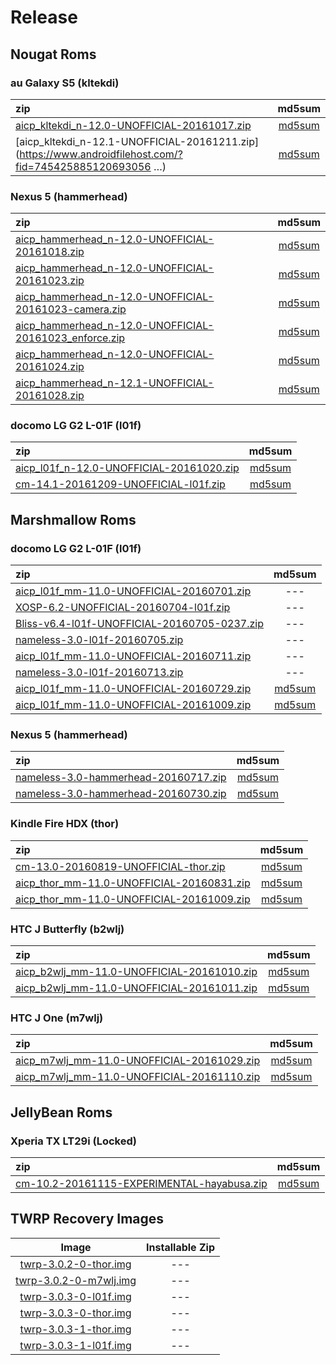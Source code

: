 Release
==========

Nougat Roms
----------

### au Galaxy S5 (kltekdi)
|zip|md5sum|
|:--|:--:|
|[aicp_kltekdi_n-12.0-UNOFFICIAL-20161017.zip](https://mega.nz/#!FVtRVZKb!5fk4ocVpU_DM4ePHJYSt-zaCTCPK4HTC-mQ0GcLyzik)|[md5sum](https://mega.nz/#!0AMzHIwK!nY3VupEGMoctylkk-QHFhmGm0qMbCosl_VGetFR-mI0)|
|[aicp_kltekdi_n-12.1-UNOFFICIAL-20161211.zip](https://www.androidfilehost.com/?fid=745425885120693056 …)|[md5sum](https://www.androidfilehost.com/?fid=673368273298916211)|

### Nexus 5 (hammerhead)
|zip|md5sum|
|:--|:--:|
|[aicp_hammerhead_n-12.0-UNOFFICIAL-20161018.zip](https://mega.nz/#!tRcxDSLA!mQSg2Hm5KBW7j5BpVAyCZrERSE2LrQAwqmptomkkJ6Q)|[md5sum](https://mega.nz/#!hRFzxQpC!AChpjozqgUXOtiiXDEAnep_AMI9xyADNryvH294irO8)|
|[aicp_hammerhead_n-12.0-UNOFFICIAL-20161023.zip](https://www.androidfilehost.com/?fid=457095661767103524)|[md5sum](https://www.androidfilehost.com/?fid=312978532265364667)|
|[aicp_hammerhead_n-12.0-UNOFFICIAL-20161023-camera.zip](https://www.androidfilehost.com/?fid=312968873555005367)|[md5sum](https://www.androidfilehost.com/?fid=312968873555005366)|
|[aicp_hammerhead_n-12.0-UNOFFICIAL-20161023_enforce.zip](https://www.androidfilehost.com/?fid=312978532265364746)|[md5sum](https://www.androidfilehost.com/?fid=312968873555005392)|
|[aicp_hammerhead_n-12.0-UNOFFICIAL-20161024.zip](https://www.androidfilehost.com/?fid=385035244224386851)|[md5sum](https://www.androidfilehost.com/?fid=312978532265364826)|
|[aicp_hammerhead_n-12.1-UNOFFICIAL-20161028.zip](https://www.androidfilehost.com/?fid=385035244224388377)|[md5sum](https://www.androidfilehost.com/?fid=457095661767105365)|

### docomo LG G2 L-01F (l01f)
|zip|md5sum|
|:--|:--:|
|[aicp_l01f_n-12.0-UNOFFICIAL-20161020.zip](https://mega.nz/#!xIMnGZBT!kxeC9dOmULR3MMAZb2s9u-QRRgRsGSWxFSljlzsdq28)|[md5sum](https://mega.nz/#!JNcQ0aBB!QIfHZfHPVrIAd27LuqphyBra1tBd3vXyMgzvDUWY1dA)|
|[cm-14.1-20161209-UNOFFICIAL-l01f.zip](https://www.androidfilehost.com/?fid=457095661767121844)|[md5sum](https://www.androidfilehost.com/?fid=529152257862687612)|

Marshmallow Roms
----------

### docomo LG G2 L-01F (l01f)
|zip|md5sum|
|:--|:--:|
|[aicp_l01f_mm-11.0-UNOFFICIAL-20160701.zip](https://mega.nz#!8FlUGDYJ!Gw7zodj4CYnNo6RyDVrkx9rI1xhCmveWhwMFrbNzUMo)|---|
|[XOSP-6.2-UNOFFICIAL-20160704-l01f.zip](https://mega.nz#!QYETRKzQ!-3JLPoRQhJFV3wHFceJtUc3ZULiPI2ohUs9ZiiARsoA)|---|
|[Bliss-v6.4-l01f-UNOFFICIAL-20160705-0237.zip](https://mega.nz#!NUVjFayQ!UxGljYd4RyueL8u0PVjxoJmdaZGkGKKwxiZz5Zh_q5o)|---|
|[nameless-3.0-l01f-20160705.zip](https://mega.nz#!MVlA1bpa!JAUxfsnBkcFzLAsclST0u7Uf8y9veHbc08YoEiR_HA4)|---|
|[aicp_l01f_mm-11.0-UNOFFICIAL-20160711.zip](https://mega.nz#!xZd2nQpA!g9dOd185RsCUX3jNReB0v6JeBMKhw8VOCqSaxtzKabA)|---|
|[nameless-3.0-l01f-20160713.zip](https://mega.nz#!0VlC2JpQ!yhy_ST3-0A6C_GwczbpMnFtSxbmeRzLHNs9GzqHJYUc)|---|
|[aicp_l01f_mm-11.0-UNOFFICIAL-20160729.zip](https://mega.nz/#!lclWQSAR!RUNsYasyCWnxLwaNCihZKckwyPlnU3rKdv5VOnehxHE)|[md5sum](https://mega.nz/#!xQFxVCZT!uqpvGoS45F561IvyudBnuDSFXbawobMVO8B1axsGO5Q)
|[aicp_l01f_mm-11.0-UNOFFICIAL-20161009.zip](https://mega.nz/#!ZAkWGTpS!poaG7tt5Q7xVu091SPEsVPqwkT3DZ-1mEfs2rQvqAjE)|[md5sum](https://mega.nz/#!Ac0DlLRR!aVBX3KcdLmrhE8PBBVE-b37vOwhQxVk5eL7vsyC1EOU)|

### Nexus 5 (hammerhead)
|zip|md5sum|
|:--|:--:|
|[nameless-3.0-hammerhead-20160717.zip](https://mega.nz#!ZJEFVIhT!JirEs9yh1UUE-chIAjtqCwQ3H6iWTBiBGSWJwHOpX9k)|[md5sum](https://mega.nz#!JEcAQSwY!TKtuOLieBkbUZCLNo2TZSgJnPS1RTqD_dD-LaSvXEEM)|
|[nameless-3.0-hammerhead-20160730.zip](https://mega.nz/#!VcVWFYTD!6oC5nEedd_tRHE9xjgVB4v6Va2GMsTm16b8oqYCrxjY)|[md5sum](https://mega.nz/#!IRtBAB6Z!ESfPzaC-oMNVix2uYNbWhXJYItDd97PKQbWEWtIZvpE)|

### Kindle Fire HDX (thor)
|zip|md5sum|
|:--|:--:|
|[cm-13.0-20160819-UNOFFICIAL-thor.zip](https://mega.nz/#!AB01EaqL!6bJqQM5yENusJi6bU_VFcRrM2ydKyAognRQMFbsMqyU)|[md5sum](https://mega.nz/#!9BEnkQpa!weYLYGW9GgGHBui8vCLihJ3R--sQZT2hqcccRlHw6UE)|
|[aicp_thor_mm-11.0-UNOFFICIAL-20160831.zip](https://mega.nz/#!sYNHmQzY!qDum_marPys-f23eIeeZJvZwgfLpTUQBjIbuRuchx1Y)|[md5sum](https://mega.nz/#!UQtRHB7K!PvpOO6ME_PuP0NivI4_RbPU7zxpvNf7dE2dP2FKlJAs)|
|[aicp_thor_mm-11.0-UNOFFICIAL-20161009.zip](https://mega.nz/#!0Y9VEQYI!yej-inz7VvC8wfOMVxklaf5xFVpfhSiWq9_y-egAze4)|[md5sum](https://mega.nz/#!dMFlxLoQ!nTS6IYsX-TFzXXAdaca9goGdL142r7BY5vRpNlX7ui0)|

### HTC J Butterfly (b2wlj)
|zip|md5sum|
|:--|:--:|
|[aicp_b2wlj_mm-11.0-UNOFFICIAL-20161010.zip](https://mega.nz/#!IEcEzTqI!ba90DyGx0xCSaSDghGajZdqKZQ2BfaqYq-1cgbYEPc4)|[md5sum](https://mega.nz/#!EB0z3DST!QKpMv-QerI_atDNdAyBqKyHnas_F4qODm2_UM51w_fk)|
|[aicp_b2wlj_mm-11.0-UNOFFICIAL-20161011.zip](https://mega.nz/#!0YtUzbaB!bmiPIWeCcTscAN3Vx0c77y7SIZFqjr8hzBb4XUsKu04)|[md5sum](https://mega.nz#!NMtiVBjD!dfW1mSxoQPPK3ORPYRHQWRpkfC7JNHro0swMq3f3B7s)|

### HTC J One (m7wlj)
|zip|md5sum|
|:--|:--:|
|[aicp_m7wlj_mm-11.0-UNOFFICIAL-20161029.zip](https://www.androidfilehost.com/?fid=529152257862672486)|[md5sum](https://www.androidfilehost.com/?fid=385035244224389649)|
|[aicp_m7wlj_mm-11.0-UNOFFICIAL-20161110.zip](https://www.androidfilehost.com/?fid=529152257862679997)|[md5sum](https://www.androidfilehost.com/?fid=529152257862679998)|

JellyBean Roms
----------

### Xperia TX LT29i (Locked)
|zip|md5sum|
|:--|:--:|
|[cm-10.2-20161115-EXPERIMENTAL-hayabusa.zip](https://www.androidfilehost.com/?fid=457095661767115798)|[md5sum](https://www.androidfilehost.com/?fid=529152257862681655)|

TWRP Recovery Images
----------
|Image|Installable Zip|
|:-:|:-:|
|[twrp-3.0.2-0-thor.img](https://mega.nz/#!UM1C2aKJ!p_KhOuc8a7PAbbk59GbrVUbiyb5X2G2svzaw7HL-FKY)|---|
|[twrp-3.0.2-0-m7wlj.img](https://www.androidfilehost.com/?fid=529152257862679145)|---|
|[twrp-3.0.3-0-l01f.img](https://www.androidfilehost.com/?fid=529152257862689729)|---|
|[twrp-3.0.3-0-thor.img](https://www.androidfilehost.com/?fid=529152257862689746)|---|
|[twrp-3.0.3-1-thor.img](https://www.androidfilehost.com/?fid=745425885120695014)|---|
|[twrp-3.0.3-1-l01f.img](https://www.androidfilehost.com/?fid=673368273298918172)|---|
